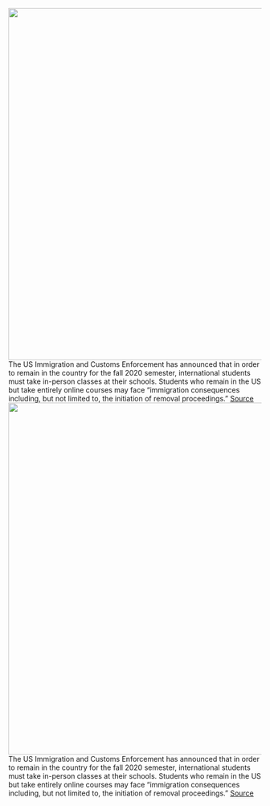 <img src='https://cdn.vox-cdn.com/thumbor/KiaJ0ds8DmD8rjex-_KcDssfMHM=/0x0:4551x3034/1200x800/filters:focal(1912x1153:2640x1881)/cdn.vox-cdn.com/uploads/chorus_image/image/67023480/1220367030.jpg.0.jpg' width='700px' /><br/>
The US Immigration and Customs Enforcement has announced that in order to remain in the country for the fall 2020 semester, international students must take in-person classes at their schools. Students who remain in the US but take entirely online courses may face “immigration consequences including, but not limited to, the initiation of removal proceedings.”
<a href='https://www.theverge.com/2020/7/6/21315168/ice-immigration-international-students-universities-deportation'> Source <a/><img src='https://cdn.vox-cdn.com/thumbor/KiaJ0ds8DmD8rjex-_KcDssfMHM=/0x0:4551x3034/1200x800/filters:focal(1912x1153:2640x1881)/cdn.vox-cdn.com/uploads/chorus_image/image/67023480/1220367030.jpg.0.jpg' width='700px' /><br/>
The US Immigration and Customs Enforcement has announced that in order to remain in the country for the fall 2020 semester, international students must take in-person classes at their schools. Students who remain in the US but take entirely online courses may face “immigration consequences including, but not limited to, the initiation of removal proceedings.”
<a href='https://www.theverge.com/2020/7/6/21315168/ice-immigration-international-students-universities-deportation'> Source <a/>